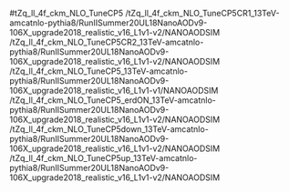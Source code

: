 #tZq_ll_4f_ckm_NLO_TuneCP5
/tZq_ll_4f_ckm_NLO_TuneCP5CR1_13TeV-amcatnlo-pythia8/RunIISummer20UL18NanoAODv9-106X_upgrade2018_realistic_v16_L1v1-v2/NANOAODSIM
/tZq_ll_4f_ckm_NLO_TuneCP5CR2_13TeV-amcatnlo-pythia8/RunIISummer20UL18NanoAODv9-106X_upgrade2018_realistic_v16_L1v1-v2/NANOAODSIM
/tZq_ll_4f_ckm_NLO_TuneCP5_13TeV-amcatnlo-pythia8/RunIISummer20UL18NanoAODv9-106X_upgrade2018_realistic_v16_L1v1-v1/NANOAODSIM
/tZq_ll_4f_ckm_NLO_TuneCP5_erdON_13TeV-amcatnlo-pythia8/RunIISummer20UL18NanoAODv9-106X_upgrade2018_realistic_v16_L1v1-v2/NANOAODSIM
/tZq_ll_4f_ckm_NLO_TuneCP5down_13TeV-amcatnlo-pythia8/RunIISummer20UL18NanoAODv9-106X_upgrade2018_realistic_v16_L1v1-v2/NANOAODSIM
/tZq_ll_4f_ckm_NLO_TuneCP5up_13TeV-amcatnlo-pythia8/RunIISummer20UL18NanoAODv9-106X_upgrade2018_realistic_v16_L1v1-v2/NANOAODSIM
